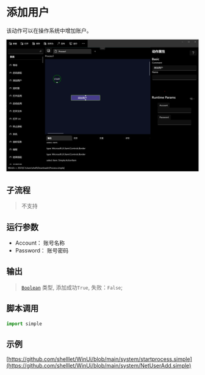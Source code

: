 # 添加用户 
该动作可以在操作系统中增加账户。

![start process](./images/05.png ':size=90%')

## 子流程

> 不支持

## 运行参数

* Account： 账号名称
* Password： 账号密码

## 输出

>    [`Boolean`](../../types/Boolean.md) 类型, 添加成功`True`, 失败：`False`;


## 脚本调用

```python
import simple

```

## 示例

[https://github.com/shelllet/WinUi/blob/main/system/startprocess.simple](https://github.com/shelllet/WinUi/blob/main/system/NetUserAdd.simple)


